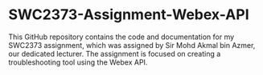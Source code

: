# SWC2373-Assignment-Webex-API
This GitHub repository contains the code and documentation for my SWC2373 assignment, which was assigned by Sir Mohd Akmal bin Azmer, our dedicated lecturer. The assignment is focused on creating a troubleshooting tool using the Webex API.
